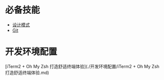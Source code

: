 # 必备技能

- [设计模式](./设计模式/设计模式目录.md)
- [Git](./Git/Git.md)



# 开发环境配置

[iTerm2 + Oh My Zsh 打造舒适终端体验](./开发环境配置/iTerm2 + Oh My Zsh 打造舒适终端体验.md)

